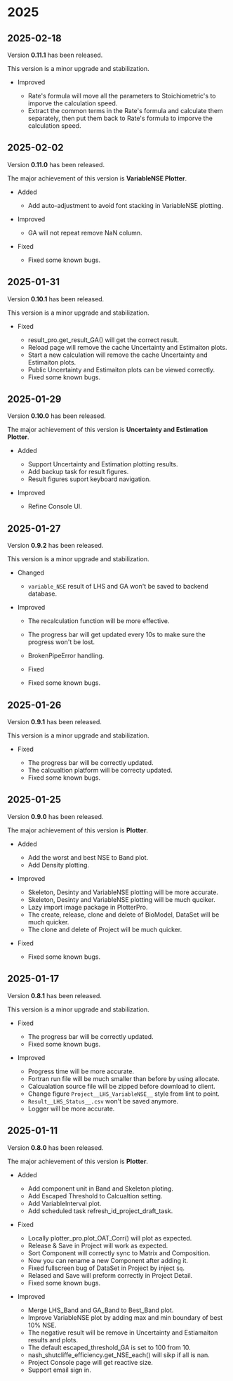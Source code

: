 # 2025

<!-- # TODO
- 移除 webp 的 matplotlib -->

## 2025-02-18

Version **0.11.1** has been released.

This version is a minor upgrade and stabilization.

- Improved

  - Rate's formula will move all the parameters to Stoichiometric's to imporve the calculation speed.
  - Extract the common terms in the Rate's formula and calculate them separately, then put them back to Rate's formula to imporve the calculation speed.

## 2025-02-02

Version **0.11.0** has been released.

The major achievement of this version is **VariableNSE Plotter**.

- Added

  - Add auto-adjustment to avoid font stacking in VariableNSE plotting.

- Improved

  - GA will not repeat remove NaN column.

- Fixed

  - Fixed some known bugs.

## 2025-01-31

Version **0.10.1** has been released.

This version is a minor upgrade and stabilization.

- Fixed

  - result_pro.get_result_GA() will get the correct result.
  - Reload page will remove the cache Uncertainty and Estimaiton plots.
  - Start a new calculation will remove the cache Uncertainty and Estimaiton plots.
  - Public Uncertainty and Estimaiton plots can be viewed correctly.
  - Fixed some known bugs.

## 2025-01-29

Version **0.10.0** has been released.

The major achievement of this version is **Uncertainty and Estimation Plotter**.

- Added

  - Support Uncertainty and Estimation plotting results.
  - Add backup task for result figures.
  - Result figures suport keyboard navigation.

- Improved
  - Refine Console UI.

## 2025-01-27

Version **0.9.2** has been released.

This version is a minor upgrade and stabilization.

- Changed

  - `variable_NSE` result of LHS and GA won't be saved to backend database.

- Improved

  - The recalculation function will be more effective.
  - The progress bar will get updated every 10s to make sure the progress won't be lost.
  - BrokenPipeError handling.

  - Fixed

  - Fixed some known bugs.

## 2025-01-26

Version **0.9.1** has been released.

This version is a minor upgrade and stabilization.

- Fixed

  - The progress bar will be correctly updated.
  - The calcualtion platform will be correcty updated.
  - Fixed some known bugs.

## 2025-01-25

Version **0.9.0** has been released.

The major achievement of this version is **Plotter**.

- Added

  - Add the worst and best NSE to Band plot.
  - Add Density plotting.

- Improved

  - Skeleton, Desinty and VariableNSE plotting will be more accurate.
  - Skeleton, Desinty and VariableNSE plotting will be much quciker.
  - Lazy import image package in PlotterPro.
  - The create, release, clone and delete of BioModel, DataSet will be much quicker.
  - The clone and delete of Project will be much quicker.

- Fixed

  - Fixed some known bugs.

## 2025-01-17

Version **0.8.1** has been released.

This version is a minor upgrade and stabilization.

- Fixed

  - The progress bar will be correctly updated.
  - Fixed some known bugs.

- Improved
  - Progress time will be more accurate.
  - Fortran run file will be much smaller than before by using allocate.
  - Calcualation source file will be zipped before download to client.
  - Change figure `Project__LHS_VariableNSE__` style from lint to point.
  - `Result__LHS_Status__.csv` won't be saved anymore.
  - Logger will be more accurate.

## 2025-01-11

Version **0.8.0** has been released.

The major achievement of this version is **Plotter**.

- Added

  - Add component unit in Band and Skeleton ploting.
  - Add Escaped Threshold to Calcualtion setting.
  - Add VariableInterval plot.
  - Add scheduled task refresh_id_project_draft_task.

- Fixed

  - Locally plotter_pro.plot_OAT_Corr() will plot as expected.
  - Release & Save in Project will work as expected.
  - Sort Component will correctly sync to Matrix and Composition.
  - Now you can rename a new Component after adding it.
  - Fixed fullscreen bug of DataSet in Project by inject `$q`.
  - Relased and Save will preform correctly in Project Detail.
  - Fixed some known bugs.

- Improved
  - Merge LHS_Band and GA_Band to Best_Band plot.
  - Improve VariableNSE plot by adding max and min boundary of best 10% NSE.
  - The negative result will be remove in Uncertainty and Estiamaiton results and plots.
  - The default escaped_threshold_GA is set to 100 from 10.
  - nash_shutcliffe_efficiency.get_NSE_each() will sikp if all is nan.
  - Project Console page will get reactive size.
  - Support email sign in.
